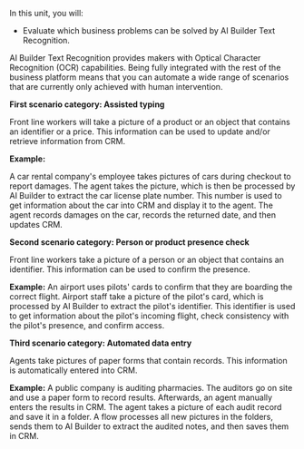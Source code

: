 In this unit, you will:

-   Evaluate which business problems can be solved by AI Builder Text Recognition.

AI Builder Text Recognition provides makers with Optical Character Recognition (OCR) capabilities. Being fully integrated with the rest of the business platform means that you can automate a wide range of scenarios that are currently only achieved with human intervention.

**First scenario category: Assisted typing**

Front line workers will take a picture of a product or an object that contains an identifier or a price. This information can be used to update and/or retrieve information from CRM.

**Example:**

A car rental company's employee takes pictures of cars during checkout to report damages. The agent takes the picture, which is then be processed by AI Builder to extract the car license plate number. This number is used to get information about the car into CRM and display it to the agent. The agent records damages on the car, records the returned date,
and then updates CRM.

**Second scenario category: Person or product presence check**

Front line workers take a picture of a person or an object that contains an identifier. This information can be used to confirm the presence.

**Example:**
An airport uses pilots' cards to confirm that they are boarding the correct flight. Airport staff take a picture of the pilot's card, which is processed by AI Builder to extract the pilot's identifier. This identifier is used to get information about the pilot's incoming flight, check consistency with the pilot's presence, and
confirm access.

**Third scenario category: Automated data entry**

Agents take pictures of paper forms that contain records. This
information is automatically entered into CRM.

**Example:**
A public company is auditing pharmacies. The auditors go on site and use a paper form to record results. Afterwards, an agent manually enters the results in CRM. The agent takes a picture of each audit record and save it in a folder. A flow  processes all new pictures in the folders, sends them to AI Builder to extract the audited notes, and then saves them in CRM.
